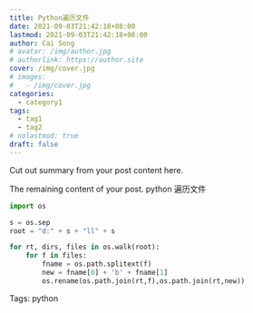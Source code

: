 ```yaml
---
title: Python遍历文件
date: 2021-09-03T21:42:18+08:00
lastmod: 2021-09-03T21:42:18+08:00
author: Cai Song
# avatar: /img/author.jpg
# authorlink: https://author.site
cover: /img/cover.jpg
# images:
#   - /img/cover.jpg
categories:
  - category1
tags:
  - tag1
  - tag2
# nolastmod: true
draft: false
---
```


Cut out summary from your post content here.

<!--more-->

The remaining content of your post.
python 遍历文件
```python
import os

s = os.sep
root = "d:" + s + "ll" + s 

for rt, dirs, files in os.walk(root):
    for f in files:
        fname = os.path.splitext(f)
        new = fname[0] + 'b' + fname[1]
        os.rename(os.path.join(rt,f),os.path.join(rt,new))
```

Tags:
  python